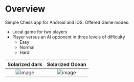 # Overview 
Simple Chess app for Android and iOS. 
Offered Game modes:
- Local game for two players
- Player versus an AI opponent in three levels of difficulty
    - Easy
    - Normal
    - Hard

Solarized dark             |  Solarized Ocean
:-------------------------:|:-------------------------:
![image](https://user-images.githubusercontent.com/19948723/182019682-85e16291-2cf9-42cd-af7d-6908b3d6a21b.png) | ![image](https://user-images.githubusercontent.com/19948723/182019654-f0a3d9a6-ba6c-4a5f-9acd-e0e7fa9e511d.png)
